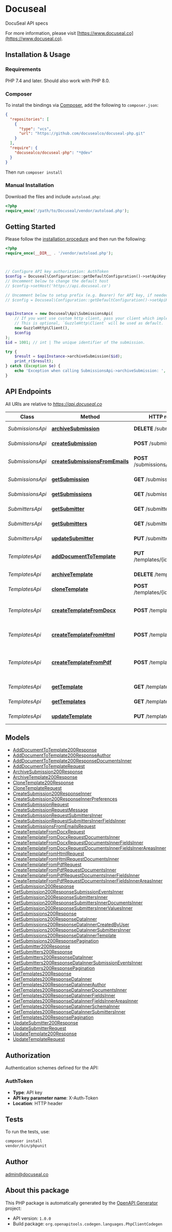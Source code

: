 # Docuseal

DocuSeal API specs

For more information, please visit [https://www.docuseal.co](https://www.docuseal.co).

## Installation & Usage

### Requirements

PHP 7.4 and later.
Should also work with PHP 8.0.

### Composer

To install the bindings via [Composer](https://getcomposer.org/), add the following to `composer.json`:

```json
{
  "repositories": [
    {
      "type": "vcs",
      "url": "https://github.com/docusealco/docuseal-php.git"
    }
  ],
  "require": {
    "docusealco/docuseal-php": "*@dev"
  }
}
```

Then run `composer install`

### Manual Installation

Download the files and include `autoload.php`:

```php
<?php
require_once('/path/to/Docuseal/vendor/autoload.php');
```

## Getting Started

Please follow the [installation procedure](#installation--usage) and then run the following:

```php
<?php
require_once(__DIR__ . '/vendor/autoload.php');



// Configure API key authorization: AuthToken
$config = Docuseal\Configuration::getDefaultConfiguration()->setApiKey('X-Auth-Token', 'YOUR_API_KEY');
// Uncomment below to change the default host
// $config->setHost('https://api.docuseal.co')

// Uncomment below to setup prefix (e.g. Bearer) for API key, if needed
// $config = Docuseal\Configuration::getDefaultConfiguration()->setApiKeyPrefix('X-Auth-Token', 'Bearer');


$apiInstance = new Docuseal\Api\SubmissionsApi(
    // If you want use custom http client, pass your client which implements `GuzzleHttp\ClientInterface`.
    // This is optional, `GuzzleHttp\Client` will be used as default.
    new GuzzleHttp\Client(),
    $config
);
$id = 1001; // int | The unique identifier of the submission.

try {
    $result = $apiInstance->archiveSubmission($id);
    print_r($result);
} catch (Exception $e) {
    echo 'Exception when calling SubmissionsApi->archiveSubmission: ', $e->getMessage(), PHP_EOL;
}

```

## API Endpoints

All URIs are relative to *https://api.docuseal.co*

Class | Method | HTTP request | Description
------------ | ------------- | ------------- | -------------
*SubmissionsApi* | [**archiveSubmission**](docs/Api/SubmissionsApi.md#archivesubmission) | **DELETE** /submissions/{id} | Archive a submission
*SubmissionsApi* | [**createSubmission**](docs/Api/SubmissionsApi.md#createsubmission) | **POST** /submissions | Create a submission
*SubmissionsApi* | [**createSubmissionsFromEmails**](docs/Api/SubmissionsApi.md#createsubmissionsfromemails) | **POST** /submissions/emails | Create submissions from emails
*SubmissionsApi* | [**getSubmission**](docs/Api/SubmissionsApi.md#getsubmission) | **GET** /submissions/{id} | Get a submission
*SubmissionsApi* | [**getSubmissions**](docs/Api/SubmissionsApi.md#getsubmissions) | **GET** /submissions | List all submissions
*SubmittersApi* | [**getSubmitter**](docs/Api/SubmittersApi.md#getsubmitter) | **GET** /submitters/{id} | Get a submitter
*SubmittersApi* | [**getSubmitters**](docs/Api/SubmittersApi.md#getsubmitters) | **GET** /submitters | List all submitters
*SubmittersApi* | [**updateSubmitter**](docs/Api/SubmittersApi.md#updatesubmitter) | **PUT** /submitters/{id} | Update a submitter
*TemplatesApi* | [**addDocumentToTemplate**](docs/Api/TemplatesApi.md#adddocumenttotemplate) | **PUT** /templates/{id}/documents | Add new document to template
*TemplatesApi* | [**archiveTemplate**](docs/Api/TemplatesApi.md#archivetemplate) | **DELETE** /templates/{id} | Archive a template
*TemplatesApi* | [**cloneTemplate**](docs/Api/TemplatesApi.md#clonetemplate) | **POST** /templates/{id}/clone | Clone a template
*TemplatesApi* | [**createTemplateFromDocx**](docs/Api/TemplatesApi.md#createtemplatefromdocx) | **POST** /templates/docx | Create a template from Word DOCX
*TemplatesApi* | [**createTemplateFromHtml**](docs/Api/TemplatesApi.md#createtemplatefromhtml) | **POST** /templates/html | Create a template from HTML
*TemplatesApi* | [**createTemplateFromPdf**](docs/Api/TemplatesApi.md#createtemplatefrompdf) | **POST** /templates/pdf | Create a template from existing PDF
*TemplatesApi* | [**getTemplate**](docs/Api/TemplatesApi.md#gettemplate) | **GET** /templates/{id} | Get a template
*TemplatesApi* | [**getTemplates**](docs/Api/TemplatesApi.md#gettemplates) | **GET** /templates | List all templates
*TemplatesApi* | [**updateTemplate**](docs/Api/TemplatesApi.md#updatetemplate) | **PUT** /templates/{id} | Update a template

## Models

- [AddDocumentToTemplate200Response](docs/Model/AddDocumentToTemplate200Response.md)
- [AddDocumentToTemplate200ResponseAuthor](docs/Model/AddDocumentToTemplate200ResponseAuthor.md)
- [AddDocumentToTemplate200ResponseDocumentsInner](docs/Model/AddDocumentToTemplate200ResponseDocumentsInner.md)
- [AddDocumentToTemplateRequest](docs/Model/AddDocumentToTemplateRequest.md)
- [ArchiveSubmission200Response](docs/Model/ArchiveSubmission200Response.md)
- [ArchiveTemplate200Response](docs/Model/ArchiveTemplate200Response.md)
- [CloneTemplate200Response](docs/Model/CloneTemplate200Response.md)
- [CloneTemplateRequest](docs/Model/CloneTemplateRequest.md)
- [CreateSubmission200ResponseInner](docs/Model/CreateSubmission200ResponseInner.md)
- [CreateSubmission200ResponseInnerPreferences](docs/Model/CreateSubmission200ResponseInnerPreferences.md)
- [CreateSubmissionRequest](docs/Model/CreateSubmissionRequest.md)
- [CreateSubmissionRequestMessage](docs/Model/CreateSubmissionRequestMessage.md)
- [CreateSubmissionRequestSubmittersInner](docs/Model/CreateSubmissionRequestSubmittersInner.md)
- [CreateSubmissionRequestSubmittersInnerFieldsInner](docs/Model/CreateSubmissionRequestSubmittersInnerFieldsInner.md)
- [CreateSubmissionsFromEmailsRequest](docs/Model/CreateSubmissionsFromEmailsRequest.md)
- [CreateTemplateFromDocxRequest](docs/Model/CreateTemplateFromDocxRequest.md)
- [CreateTemplateFromDocxRequestDocumentsInner](docs/Model/CreateTemplateFromDocxRequestDocumentsInner.md)
- [CreateTemplateFromDocxRequestDocumentsInnerFieldsInner](docs/Model/CreateTemplateFromDocxRequestDocumentsInnerFieldsInner.md)
- [CreateTemplateFromDocxRequestDocumentsInnerFieldsInnerAreasInner](docs/Model/CreateTemplateFromDocxRequestDocumentsInnerFieldsInnerAreasInner.md)
- [CreateTemplateFromHtmlRequest](docs/Model/CreateTemplateFromHtmlRequest.md)
- [CreateTemplateFromHtmlRequestDocumentsInner](docs/Model/CreateTemplateFromHtmlRequestDocumentsInner.md)
- [CreateTemplateFromPdfRequest](docs/Model/CreateTemplateFromPdfRequest.md)
- [CreateTemplateFromPdfRequestDocumentsInner](docs/Model/CreateTemplateFromPdfRequestDocumentsInner.md)
- [CreateTemplateFromPdfRequestDocumentsInnerFieldsInner](docs/Model/CreateTemplateFromPdfRequestDocumentsInnerFieldsInner.md)
- [CreateTemplateFromPdfRequestDocumentsInnerFieldsInnerAreasInner](docs/Model/CreateTemplateFromPdfRequestDocumentsInnerFieldsInnerAreasInner.md)
- [GetSubmission200Response](docs/Model/GetSubmission200Response.md)
- [GetSubmission200ResponseSubmissionEventsInner](docs/Model/GetSubmission200ResponseSubmissionEventsInner.md)
- [GetSubmission200ResponseSubmittersInner](docs/Model/GetSubmission200ResponseSubmittersInner.md)
- [GetSubmission200ResponseSubmittersInnerDocumentsInner](docs/Model/GetSubmission200ResponseSubmittersInnerDocumentsInner.md)
- [GetSubmission200ResponseSubmittersInnerValuesInner](docs/Model/GetSubmission200ResponseSubmittersInnerValuesInner.md)
- [GetSubmissions200Response](docs/Model/GetSubmissions200Response.md)
- [GetSubmissions200ResponseDataInner](docs/Model/GetSubmissions200ResponseDataInner.md)
- [GetSubmissions200ResponseDataInnerCreatedByUser](docs/Model/GetSubmissions200ResponseDataInnerCreatedByUser.md)
- [GetSubmissions200ResponseDataInnerSubmittersInner](docs/Model/GetSubmissions200ResponseDataInnerSubmittersInner.md)
- [GetSubmissions200ResponseDataInnerTemplate](docs/Model/GetSubmissions200ResponseDataInnerTemplate.md)
- [GetSubmissions200ResponsePagination](docs/Model/GetSubmissions200ResponsePagination.md)
- [GetSubmitter200Response](docs/Model/GetSubmitter200Response.md)
- [GetSubmitters200Response](docs/Model/GetSubmitters200Response.md)
- [GetSubmitters200ResponseDataInner](docs/Model/GetSubmitters200ResponseDataInner.md)
- [GetSubmitters200ResponseDataInnerSubmissionEventsInner](docs/Model/GetSubmitters200ResponseDataInnerSubmissionEventsInner.md)
- [GetSubmitters200ResponsePagination](docs/Model/GetSubmitters200ResponsePagination.md)
- [GetTemplates200Response](docs/Model/GetTemplates200Response.md)
- [GetTemplates200ResponseDataInner](docs/Model/GetTemplates200ResponseDataInner.md)
- [GetTemplates200ResponseDataInnerAuthor](docs/Model/GetTemplates200ResponseDataInnerAuthor.md)
- [GetTemplates200ResponseDataInnerDocumentsInner](docs/Model/GetTemplates200ResponseDataInnerDocumentsInner.md)
- [GetTemplates200ResponseDataInnerFieldsInner](docs/Model/GetTemplates200ResponseDataInnerFieldsInner.md)
- [GetTemplates200ResponseDataInnerFieldsInnerAreasInner](docs/Model/GetTemplates200ResponseDataInnerFieldsInnerAreasInner.md)
- [GetTemplates200ResponseDataInnerSchemaInner](docs/Model/GetTemplates200ResponseDataInnerSchemaInner.md)
- [GetTemplates200ResponseDataInnerSubmittersInner](docs/Model/GetTemplates200ResponseDataInnerSubmittersInner.md)
- [GetTemplates200ResponsePagination](docs/Model/GetTemplates200ResponsePagination.md)
- [UpdateSubmitter200Response](docs/Model/UpdateSubmitter200Response.md)
- [UpdateSubmitterRequest](docs/Model/UpdateSubmitterRequest.md)
- [UpdateTemplate200Response](docs/Model/UpdateTemplate200Response.md)
- [UpdateTemplateRequest](docs/Model/UpdateTemplateRequest.md)

## Authorization

Authentication schemes defined for the API:
### AuthToken

- **Type**: API key
- **API key parameter name**: X-Auth-Token
- **Location**: HTTP header


## Tests

To run the tests, use:

```bash
composer install
vendor/bin/phpunit
```

## Author

admin@docuseal.co

## About this package

This PHP package is automatically generated by the [OpenAPI Generator](https://openapi-generator.tech) project:

- API version: `1.0.0`
- Build package: `org.openapitools.codegen.languages.PhpClientCodegen`
